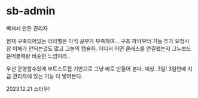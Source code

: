 # sb-admin
빡쳐서 만든 관리자

현재 구축되어있는 라라벨은 아직 공부가 부족하여...
구조 파악부터 기능 추가 요청시 참 이해가 안되는것도 많고
그놈의 캡슐화. 어디서 어떤 클래스를 연결했는지
그누보드 뜯어볼때랑 비슷한 느낌이라..

우선 운영할수있게 부트스트랩 기반으로
그냥 바로 만들어 본다.
예상. 3일!
3일안에 지금 관리자에 있는 기능 다 넣어본다.

2023.12.21 스타뚜!
